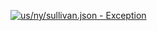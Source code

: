 [![us/ny/sullivan.json - Exception](https://img.shields.io/badge/us/ny/sullivan.json-Exception-red)](https://github.com/openaddresses/openaddresses/tree/master/sources/us/ny/sullivan.json)